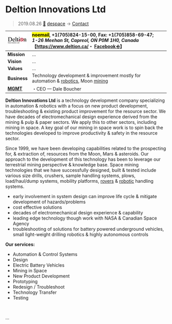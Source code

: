 # Deltion Innovations Ltd
> 2019.08.26 [🚀](../../index/index.md) [despace](../index.md) → [Contact](../contact.md)

|[![](../f/contact/d/deltion_logo1_thumb.webp)](../f/contact/d/deltion_logo1.webp)|<mark>noemail</mark>, +1(705)824-15-00, Fax: +1(705)858-69-47;<br> *1-26 Meehan St, Capreol, ON P0M 1H0, Canada*<br> 【<https://www.deltion.ca/>・ [Facebook ⎆](https://www.facebook.com/DeltionInnovations/)】|
|:-|:-|
|**Mission**|…|
|**Vision**|…|
|**Values**|…|
|**Business**|Technology development & improvement mostly for automation & [robotics](../robot.md), Moon [mining](../sss.md)|
|**[MGMT](../mgmt.md)**|・CEO — Dale Boucher|

**Deltion Innovations Ltd** is a technology development company specializing in automation & robotics with a focus on new product development, troubleshooting & existing product improvement for the resource sector.  We have decades of electromechanical design experience derived from the mining & pulp & paper sectors.  We apply this to other sectors, including mining in space.  A key goal of our mining in space work is to spin back the technologies developed to improve productivity & safety in the resource sector.

Since 1999, we have been developing capabilities related to the prospecting for, & extraction of, resources from the Moon, Mars & asteroids. Our approach to the development of this technology has been to leverage our terrestrial mining perspective & knowledge base. Space mining technologies that we have successfully designed, built & tested include  various size drills, crushers, sample handling systems, plows, load/haul/dump systems, mobility platforms, [rovers](../robot.md) & [robotic](../robot.md) handling systems.

   - early involvement in system design can improve life cycle & mitigate development of hazards/problems
   - cost effective solutions
   - decades of electromechanical design experience & capability
   - leading edge technology though work with NASA & Canadian Space Agency
   - troubleshooting of solutions for battery powered underground vehicles, small light-weight drilling robotics & highly autonomous controls

**Our services:**

   - Automation & Control Systems
   - Design
   - Electric Battery Vehicles
   - Mining in Space
   - New Product Development
   - Prototyping
   - Redesign / Troubleshoot
   - Technology Transfer
   - Testing

<p style="page-break-after:always"> </p>

…
